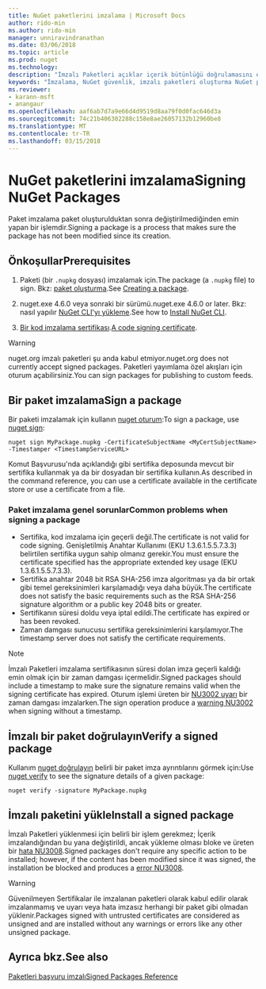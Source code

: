 ```yaml
---
title: NuGet paketlerini imzalama | Microsoft Docs
author: rido-min
ms.author: rido-min
manager: unniravindranathan
ms.date: 03/06/2018
ms.topic: article
ms.prod: nuget
ms.technology: 
description: "İmzalı Paketleri açıklar içerik bütünlüğü doğrulamasını etkinleştirmek için kullanılabilir."
keywords: "İmzalama, NuGet güvenlik, imzalı paketleri oluşturma NuGet paketi"
ms.reviewer:
- karann-msft
- anangaur
ms.openlocfilehash: aaf6ab7d7a9e66d4d9519d8aa79f0d0fac646d3a
ms.sourcegitcommit: 74c21b406302288c158e8ae26057132b12960be8
ms.translationtype: MT
ms.contentlocale: tr-TR
ms.lasthandoff: 03/15/2018
---
```

# <a name="signing-nuget-packages"></a><span data-ttu-id="b1af3-104">NuGet paketlerini imzalama</span><span class="sxs-lookup"><span data-stu-id="b1af3-104">Signing NuGet Packages</span></span>

<span data-ttu-id="b1af3-105">Paket imzalama paket oluşturulduktan sonra değiştirilmediğinden emin yapan bir işlemdir.</span><span class="sxs-lookup"><span data-stu-id="b1af3-105">Signing a package is a process that makes sure the package has not been modified since its creation.</span></span>

## <a name="prerequisites"></a><span data-ttu-id="b1af3-106">Önkoşullar</span><span class="sxs-lookup"><span data-stu-id="b1af3-106">Prerequisites</span></span>

1. <span data-ttu-id="b1af3-107">Paketi (bir `.nupkg` dosyası) imzalamak için.</span><span class="sxs-lookup"><span data-stu-id="b1af3-107">The package (a `.nupkg` file) to sign.</span></span> <span data-ttu-id="b1af3-108">Bkz: [paket oluşturma](creating-a-package.md).</span><span class="sxs-lookup"><span data-stu-id="b1af3-108">See [Creating a package](creating-a-package.md).</span></span>

1. <span data-ttu-id="b1af3-109">nuget.exe 4.6.0 veya sonraki bir sürümü.</span><span class="sxs-lookup"><span data-stu-id="b1af3-109">nuget.exe 4.6.0 or later.</span></span> <span data-ttu-id="b1af3-110">Bkz: nasıl yapılır [NuGet CLI'yı yükleme](../install-nuget-client-tools.md#nugetexe-cli).</span><span class="sxs-lookup"><span data-stu-id="b1af3-110">See how to [Install NuGet CLI](../install-nuget-client-tools.md#nugetexe-cli).</span></span>

1. <span data-ttu-id="b1af3-111">[Bir kod imzalama sertifikası](../reference/signed-packages-reference.md#get-a-code-signing-certificate).</span><span class="sxs-lookup"><span data-stu-id="b1af3-111">[A code signing certificate](../reference/signed-packages-reference.md#get-a-code-signing-certificate).</span></span>

> [!Warning]
> <span data-ttu-id="b1af3-112">nuget.org imzalı paketleri şu anda kabul etmiyor.</span><span class="sxs-lookup"><span data-stu-id="b1af3-112">nuget.org does not currently accept signed packages.</span></span> <span data-ttu-id="b1af3-113">Paketleri yayımlama özel akışları için oturum açabilirsiniz.</span><span class="sxs-lookup"><span data-stu-id="b1af3-113">You can sign packages for publishing to custom feeds.</span></span>

## <a name="sign-a-package"></a><span data-ttu-id="b1af3-114">Bir paket imzalama</span><span class="sxs-lookup"><span data-stu-id="b1af3-114">Sign a package</span></span>

<span data-ttu-id="b1af3-115">Bir paketi imzalamak için kullanın [nuget oturum](../tools/cli-ref-sign.md):</span><span class="sxs-lookup"><span data-stu-id="b1af3-115">To sign a package, use [nuget sign](../tools/cli-ref-sign.md):</span></span>

```cli
nuget sign MyPackage.nupkg -CertificateSubjectName <MyCertSubjectName> -Timestamper <TimestampServiceURL>
```

<span data-ttu-id="b1af3-116">Komut Başvurusu'nda açıklandığı gibi sertifika deposunda mevcut bir sertifika kullanmak ya da bir dosyadan bir sertifika kullanın.</span><span class="sxs-lookup"><span data-stu-id="b1af3-116">As described in the command reference, you can use a certificate available in the certificate store or use a certificate from a file.</span></span>

### <a name="common-problems-when-signing-a-package"></a><span data-ttu-id="b1af3-117">Paket imzalama genel sorunlar</span><span class="sxs-lookup"><span data-stu-id="b1af3-117">Common problems when signing a package</span></span>

- <span data-ttu-id="b1af3-118">Sertifika, kod imzalama için geçerli değil.</span><span class="sxs-lookup"><span data-stu-id="b1af3-118">The certificate is not valid for code signing.</span></span> <span data-ttu-id="b1af3-119">Genişletilmiş Anahtar Kullanımı (EKU 1.3.6.1.5.5.7.3.3) belirtilen sertifika uygun sahip olmanız gerekir.</span><span class="sxs-lookup"><span data-stu-id="b1af3-119">You must ensure the certificate specified has the appropriate extended key usage (EKU 1.3.6.1.5.5.7.3.3).</span></span>
- <span data-ttu-id="b1af3-120">Sertifika anahtar 2048 bit RSA SHA-256 imza algoritması ya da bir ortak gibi temel gereksinimleri karşılamadığı veya daha büyük.</span><span class="sxs-lookup"><span data-stu-id="b1af3-120">The certificate does not satisfy the basic requirements such as the RSA SHA-256 signature algorithm or a public key 2048 bits or greater.</span></span>
- <span data-ttu-id="b1af3-121">Sertifikanın süresi doldu veya iptal edildi.</span><span class="sxs-lookup"><span data-stu-id="b1af3-121">The certificate has expired or has been revoked.</span></span>
- <span data-ttu-id="b1af3-122">Zaman damgası sunucusu sertifika gereksinimlerini karşılamıyor.</span><span class="sxs-lookup"><span data-stu-id="b1af3-122">The timestamp server does not satisfy the certificate requirements.</span></span>

> [!Note]
> <span data-ttu-id="b1af3-123">İmzalı Paketleri imzalama sertifikasının süresi dolan imza geçerli kaldığı emin olmak için bir zaman damgası içermelidir.</span><span class="sxs-lookup"><span data-stu-id="b1af3-123">Signed packages should include a timestamp to make sure the signature remains valid when the signing certificate has expired.</span></span> <span data-ttu-id="b1af3-124">Oturum işlemi üreten bir [NU3002 uyarı](../reference/Errors-and-Warnings.md#nu3002) bir zaman damgası imzalarken.</span><span class="sxs-lookup"><span data-stu-id="b1af3-124">The sign operation produce a [warning NU3002](../reference/Errors-and-Warnings.md#nu3002) when signing without a timestamp.</span></span>

## <a name="verify-a-signed-package"></a><span data-ttu-id="b1af3-125">İmzalı bir paket doğrulayın</span><span class="sxs-lookup"><span data-stu-id="b1af3-125">Verify a signed package</span></span>

<span data-ttu-id="b1af3-126">Kullanım [nuget doğrulayın](../tools/cli-ref-verify.md) belirli bir paket imza ayrıntılarını görmek için:</span><span class="sxs-lookup"><span data-stu-id="b1af3-126">Use [nuget verify](../tools/cli-ref-verify.md) to see the signature details of a given package:</span></span>

```cli
nuget verify -signature MyPackage.nupkg
```

## <a name="install-a-signed-package"></a><span data-ttu-id="b1af3-127">İmzalı paketini yükle</span><span class="sxs-lookup"><span data-stu-id="b1af3-127">Install a signed package</span></span>

<span data-ttu-id="b1af3-128">İmzalı Paketleri yüklenmesi için belirli bir işlem gerekmez; İçerik imzalandığından bu yana değiştirildi, ancak yükleme olması bloke ve üreten bir [hata NU3008](../reference/Errors-and-Warnings.md#nu3008).</span><span class="sxs-lookup"><span data-stu-id="b1af3-128">Signed packages don't require any specific action to be installed; however, if the content has been modified since it was signed, the installation be blocked and produces a [error NU3008](../reference/Errors-and-Warnings.md#nu3008).</span></span>

> [!Warning]
> <span data-ttu-id="b1af3-129">Güvenilmeyen Sertifikalar ile imzalanan paketleri olarak kabul edilir olarak imzalanmamış ve uyarı veya hata imzasız herhangi bir paket gibi olmadan yüklenir.</span><span class="sxs-lookup"><span data-stu-id="b1af3-129">Packages signed with untrusted certificates are considered as unsigned and are installed without any warnings or errors like any other unsigned package.</span></span>

## <a name="see-also"></a><span data-ttu-id="b1af3-130">Ayrıca bkz.</span><span class="sxs-lookup"><span data-stu-id="b1af3-130">See also</span></span>

[<span data-ttu-id="b1af3-131">Paketleri başvuru imzalı</span><span class="sxs-lookup"><span data-stu-id="b1af3-131">Signed Packages Reference</span></span>](../reference/Signed-Packages-Reference.md)
